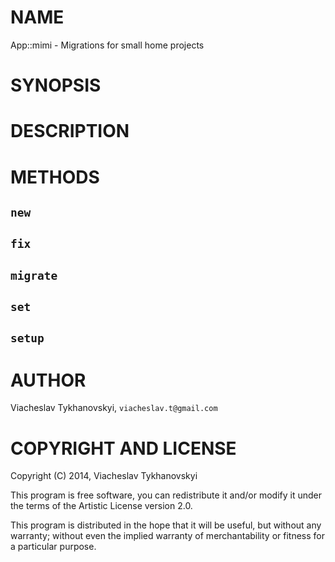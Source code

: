 # NAME

App::mimi - Migrations for small home projects

# SYNOPSIS

# DESCRIPTION

# METHODS

## `new`

## `fix`

## `migrate`

## `set`

## `setup`

# AUTHOR

Viacheslav Tykhanovskyi, `viacheslav.t@gmail.com`

# COPYRIGHT AND LICENSE

Copyright (C) 2014, Viacheslav Tykhanovskyi

This program is free software, you can redistribute it and/or modify it under
the terms of the Artistic License version 2.0.

This program is distributed in the hope that it will be useful, but without any
warranty; without even the implied warranty of merchantability or fitness for
a particular purpose.
